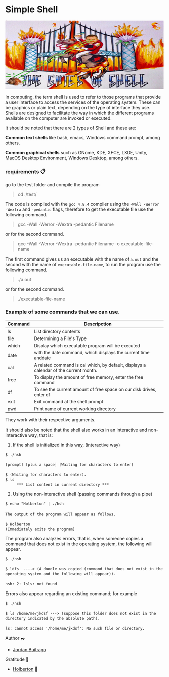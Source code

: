 # Simple Shell

![Shell_holberton](./img/shell.png "shell-logo")

In computing, the term shell is used to refer to those programs that provide a user interface to access the services of the operating system. These can be graphics or plain text, depending on the type of interface they use. Shells are designed to facilitate the way in which the different programs available on the computer are invoked or executed.

It should be noted that there are 2 types of Shell and these are:

**Common text shells** like bash, emacs, Windows command prompt, among others.

**Common graphical shells** such as GNome, KDE, XFCE, LXDE, Unity, MacOS Desktop Environment, Windows Desktop, among others.


### requirements 📋

go to the test folder and compile the program

> cd ./test/

The code is compiled with the ```gcc 4.8.4``` compiler using the ```-Wall -Werror -Wextra``` and ```-pedantic``` flags, therefore to get the executable file use the following command.


> gcc -Wall -Werror -Wextra -pedantic Filename

or for the second command.

> gcc -Wall -Werror -Wextra -pedantic Filename -o executable-file-name

The first command gives us an executable with the name of ```a.out``` and the second with the name of ```executable-file-name```, to run the program use the following command.

> ./a.out

or for the second command.

> ./executable-file-name

### Example of some commands that we can use.

| Command           | Descripction                                                                                 |
| ----------------- | -------------------------------------------------------------------------------------------- |
| ls                | List directory contents                                                                      |
| file              | Determining a File's Type                                                                    |
| which             | Display which executable program will be executed                                            |
| date              | with the  date  command, which displays the current time anddate                             |
| cal               | A related command is cal which, by default, displays a calendar of the current month.        |
| free              | To display the amount of free memory, enter the free command                                 |
| df                | To see the current amount of free space on our disk drives, enter df                         |
| exit              | Exit command at the shell prompt                                                             |
| pwd               | Print name of current working directory                                                      |

They work with their respective arguments.

It should also be noted that the shell also works in an interactive and non-interactive way, that is:

1. If the shell is initialized in this way, (interactive way)
```
$ ./hsh

[prompt] [plus a space] [Waiting for characters to enter]

$ (Waiting for characters to enter).
$ ls
     *** List content in current directory ***
```

2. Using the non-interactive shell (passing commands through a pipe)

```
$ echo "Holberton" | ./hsh

The output of the program will appear as follows.

$ Holberton
(Immediately exits the program)
```

The program also analyzes errors, that is, when someone copies a command that does not exist in the operating system, the following will appear.

```
$ ./hsh

$ ldfs  ----> (A doodle was copied (command that does not exist in the operating system and the following will appear)).

hsh: 2: lsls: not found
```
Errors also appear regarding an existing command; for example

```
$ ./hsh

$ ls /home/me/jkdsf ---> (suppose this folder does not exist in the directory indicated by the absolute path).

ls: cannot access '/home/me/jkdsf': No such file or directory.
```

Author ✒️

* [Jordan Buitrago](https://github.com/jordanbsandoval)

Gratitude 🙇‍
* [Holberton](https://www.holbertonschool.com/co)  :yellow_heart:
